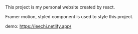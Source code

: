 This project is my personal website created by react.

Framer motion, styled component is used to style this project.

demo: https://leechi.netlify.app/
